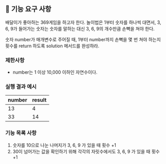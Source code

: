 ## 🚀 기능 요구 사항

배달이가 좋아하는 369게임을 하고자 한다. 놀이법은 1부터 숫자를 하나씩 대면서, 3, 6, 9가 들어가는 숫자는 숫자를 말하는 대신 3, 6, 9의 개수만큼 손뼉을 쳐야 한다.

숫자 number가 매개변수로 주어질 때, 1부터 number까지 손뼉을 몇 번 쳐야 하는지 횟수를 return 하도록 solution 메서드를 완성하라.

### 제한사항

- number는 1 이상 10,000 이하인 자연수이다.

### 실행 결과 예시

| number | result |
| --- | --- |
| 13 | 4 |
| 33 | 14 |

### 기능 목록 사항
1. 숫자를 10으로 나눈 나머지가 3, 6, 9 가 있을 때 횟수 +1
2. 30이 넘어가는 값을 확인하기 위해 각각의 자릿수에서도 3, 6, 9 가 있을 때 횟수 +1